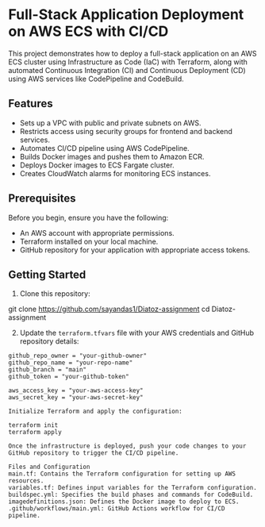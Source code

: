 # Full-Stack Application Deployment on AWS ECS with CI/CD

This project demonstrates how to deploy a full-stack application on an AWS ECS cluster using Infrastructure as Code (IaC) with Terraform, along with automated Continuous Integration (CI) and Continuous Deployment (CD) using AWS services like CodePipeline and CodeBuild.

## Features

- Sets up a VPC with public and private subnets on AWS.
- Restricts access using security groups for frontend and backend services.
- Automates CI/CD pipeline using AWS CodePipeline.
- Builds Docker images and pushes them to Amazon ECR.
- Deploys Docker images to ECS Fargate cluster.
- Creates CloudWatch alarms for monitoring ECS instances.

## Prerequisites

Before you begin, ensure you have the following:

- An AWS account with appropriate permissions.
- Terraform installed on your local machine.
- GitHub repository for your application with appropriate access tokens.

## Getting Started

1. Clone this repository:

git clone https://github.com/sayandas1/Diatoz-assignment
cd Diatoz-assignment

2. Update the `terraform.tfvars` file with your AWS credentials and GitHub repository details:

```hcl
github_repo_owner = "your-github-owner"
github_repo_name = "your-repo-name"
github_branch = "main"
github_token = "your-github-token"

aws_access_key = "your-aws-access-key"
aws_secret_key = "your-aws-secret-key"

Initialize Terraform and apply the configuration:

terraform init
terraform apply

Once the infrastructure is deployed, push your code changes to your GitHub repository to trigger the CI/CD pipeline.

Files and Configuration
main.tf: Contains the Terraform configuration for setting up AWS resources.
variables.tf: Defines input variables for the Terraform configuration.
buildspec.yml: Specifies the build phases and commands for CodeBuild.
imagedefinitions.json: Defines the Docker image to deploy to ECS.
.github/workflows/main.yml: GitHub Actions workflow for CI/CD pipeline.